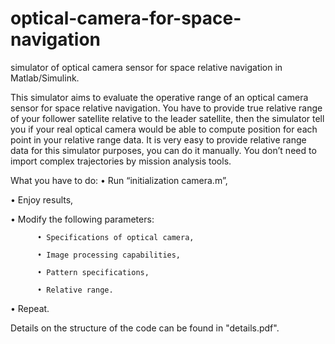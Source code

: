 # optical-camera-for-space-navigation
simulator of optical camera sensor for space relative navigation in Matlab/Simulink.

This simulator aims to evaluate the operative range of an optical camera sensor for space relative navigation. You have to provide true relative range of your follower satellite relative to the leader satellite, then the simulator tell you if your real optical camera would be able to compute position for each point in your relative range data. It is very easy to provide relative range data for this simulator purposes, you can do it manually. You don’t need to import complex trajectories by mission analysis tools.


What you have to do:
•	Run “initialization camera.m”,

•	Enjoy results,

•	Modify the following parameters:

          •	Specifications of optical camera,
          
          •	Image processing capabilities,
          
          •	Pattern specifications,
          
          •	Relative range.
          
•	Repeat.


Details on the structure of the code can be found in "details.pdf".


